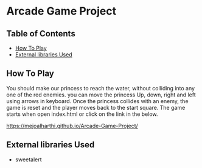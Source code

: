 # Arcade Game Project


## Table of Contents

* [How To Play](#HowToPlay)
* [External libraries Used](#ExternallibrariesUsed)

## How To Play
You should make our princess to reach the water, without colliding into any one of the red enemies. you can move the princess Up, down, right and left using arrows in keyboard. Once the princess collides with an enemy, the game is reset and the player moves back to the start square.
The game starts when open index.html or click on the link in the below.

https://mejoalharthi.github.io/Arcade-Game-Project/

## External libraries Used
- sweetalert
